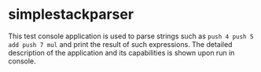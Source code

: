 # simplestackparser

This test console application is used to parse strings such as `push 4 push 5 add push 7 mul` and print the result of such expressions.
The detailed description of the application and its capabilities is shown upon run in console.
